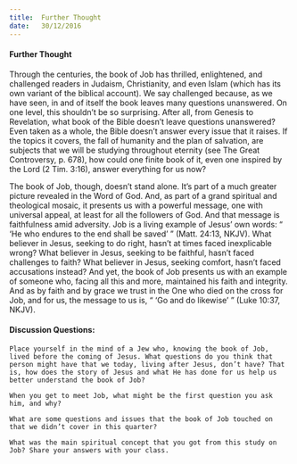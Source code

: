 ```yaml
---
title:  Further Thought
date:   30/12/2016
---
```


#### Further Thought

Through the centuries, the book of Job has thrilled, enlightened, and challenged readers in Judaism, Christianity, and even Islam (which has its own variant of the biblical account). We say challenged because, as we have seen, in and of itself the book leaves many questions unanswered. On one level, this shouldn’t be so surprising. After all, from Genesis to Revelation, what book of the Bible doesn’t leave questions unanswered? Even taken as a whole, the Bible doesn’t answer every issue that it raises. If the topics it covers, the fall of humanity and the plan of salvation, are subjects that we will be studying throughout eternity (see The Great Controversy, p. 678), how could one finite book of it, even one inspired by the Lord (2 Tim. 3:16), answer everything for us now?

The book of Job, though, doesn’t stand alone. It’s part of a much greater picture revealed in the Word of God. And, as part of a grand spiritual and theological mosaic, it presents us with a powerful message, one with universal appeal, at least for all the followers of God. And that message is faithfulness amid adversity. Job is a living example of Jesus’ own words: “ ‘He who endures to the end shall be saved’ ” (Matt. 24:13, NKJV). What believer in Jesus, seeking to do right, hasn’t at times faced inexplicable wrong? What believer in Jesus, seeking to be faithful, hasn’t faced challenges to faith? What believer in Jesus, seeking comfort, hasn’t faced accusations instead? And yet, the book of Job presents us with an example of someone who, facing all this and more, maintained his faith and integrity. And as by faith and by grace we trust in the One who died on the cross for Job, and for us, the message to us is, “ ‘Go and do likewise’ ” (Luke 10:37, NKJV).

#### Discussion Questions:

`Place yourself in the mind of a Jew who, knowing the book of Job, lived before the coming of Jesus. What questions do you think that person might have that we today, living after Jesus, don’t have? That is, how does the story of Jesus and what He has done for us help us better understand the book of Job?`

`When you get to meet Job, what might be the first question you ask him, and why?`

`What are some questions and issues that the book of Job touched on that we didn’t cover in this quarter?`

`What was the main spiritual concept that you got from this study on Job? Share your answers with your class.`